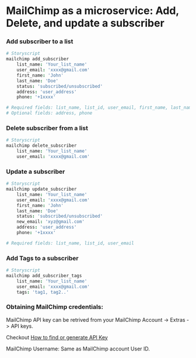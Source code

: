 # MailChimp as a microservice: Add, Delete, and update a subscriber

### Add subscriber to a list

```coffee
# Storyscript
mailchimp add_subscriber 
    list_name: 'Your_list_name' 
    user_email: 'xxxx@gmail.com'
    first_name: 'John'
    last_name: 'Doe' 
    status: 'subscribed/unsubscribed' 
    address: 'user_address' 
    phone: '+1xxxx'

# Required fields: list_name, list_id, user_email, first_name, last_name, status, API_Key, USERNAME
# Optional fields: address, phone
```

### Delete subscriber from a list

```coffee
# Storyscript
mailchimp delete_subscriber
    list_name: 'Your_list_name'
    user_email: 'xxxx@gmail.com'
```

### Update a subscriber

```coffee
# Storyscript
mailchimp update_subscriber
    list_name: 'Your_list_name'
    user_email: 'xxxx@gmail.com'
    first_name: 'John'
    last_name: 'Doe' 
    status: 'subscribed/unsubscribed'
    new_email: 'xyz@gmail.com'
    address: 'user_address'
    phone: '+1xxxx'

# Required fields: list_name, list_id, user_email
```

### Add Tags to a subscriber

```coffee
# Storyscript
mailchimp add_subscriber_tags
    list_name: 'Your_list_name'
    user_email: 'xxxx@gmail.com'
    tags: 'tag1, tag2..'
```

### Obtaining MailChimp credentials:

MailChimp API key can be retrived from your MailChimp Account -> Extras -> API keys.

Checkout [How to find or generate API Key](https://mailchimp.com/help/about-api-keys/#find+or+generate+your+api+key)

MailChimp Username: Same as MailChimp account User ID.